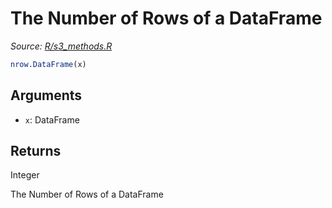 # The Number of Rows of a DataFrame

*Source: [R/s3_methods.R](https://github.com/pola-rs/r-polars/tree/main/R/s3_methods.R)*

```r
nrow.DataFrame(x)
```

## Arguments

- `x`: DataFrame

## Returns

Integer

The Number of Rows of a DataFrame